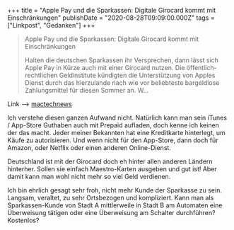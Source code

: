 +++
title = "Apple Pay und die Sparkassen: Digitale Girocard kommt mit Einschränkungen"
publishDate = "2020-08-28T09:09:00.000Z"
tags = ["Linkpost", "Gedanken"]
+++

> Apple Pay und die Sparkassen: Digitale Girocard kommt mit Einschränkungen
>
> Halten die deutschen Sparkassen ihr Versprechen, dann lässt sich Apple Pay in Kürze auch mit einer Girocard nutzen. Die öffentlich-rechtlichen Geldinstitute kündigten die Unterstützung von Apples Dienst durch das hierzulande nach wie vor beliebteste bargeldlose Zahlungsmittel für diesen Sommer an. W…

Link --> [mactechnews](https://www.mactechnews.de/news/article/Apple-Pay-und-die-Sparkassen-Digitale-Girocard-kommt-mit-Einschraenkungen-175758.html)

Ich verstehe diesen ganzen Aufwand nicht. Natürlich kann man sein iTunes / App-Store Guthaben auch mit Prepaid aufladen, doch kenne ich keinen der das macht. Jeder meiner Bekannten hat eine Kreditkarte hinterlegt, um Käufe zu autorisieren. Und wenn nicht für den App-Store, dann doch für Amazon, oder Netflix oder einen anderen Online-Dienst.

Deutschland ist mit der Girocard doch eh hinter allen anderen Ländern hinterher. Sollen sie einfach Maestro-Karten ausgeben und gut ist! Aber damit kann man wohl nicht mehr so viel Geld verdienen.

Ich bin ehrlich gesagt sehr froh, nicht mehr Kunde der Sparkasse zu sein. Langsam, veraltet, zu sehr Ortsbezogen und kompliziert. Kann man als Sparkassen-Kunde von Stadt A mittlerweile in Stadt B am Automaten eine Überweisung tätigen oder eine Überweisung am Schalter durchführen? Kostenlos?